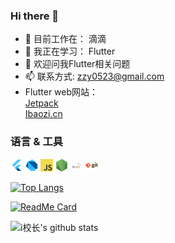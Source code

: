 ### Hi there 👋

- 🔭 目前工作在： 滴滴
- 🌱 我正在学习： Flutter
- 💬 欢迎问我Flutter相关问题
- 📫 联系方式: zzy0523@gmail.com
- Flutter web网站：
<br> [Jetpack](http://jetpack.net.cn) 
<br> [Ibaozi.cn](Http://jetpack.ibaozi.cn) 

### 语言 & 工具

<code><img height="20" src="https://raw.githubusercontent.com/github/explore/80688e429a7d4ef2fca1e82350fe8e3517d3494d/topics/flutter/flutter.png"></code>
<code><img height="20" src="https://raw.githubusercontent.com/github/explore/80688e429a7d4ef2fca1e82350fe8e3517d3494d/topics/dart/dart.png"></code>
<code><img height="20" src="https://raw.githubusercontent.com/github/explore/80688e429a7d4ef2fca1e82350fe8e3517d3494d/topics/javascript/javascript.png"></code>
<code><img height="20" src="https://raw.githubusercontent.com/github/explore/80688e429a7d4ef2fca1e82350fe8e3517d3494d/topics/nodejs/nodejs.png"></code>
<code><img height="20" src="https://raw.githubusercontent.com/github/explore/80688e429a7d4ef2fca1e82350fe8e3517d3494d/topics/mysql/mysql.png"></code>
<code><img height="20" src="https://raw.githubusercontent.com/github/explore/80688e429a7d4ef2fca1e82350fe8e3517d3494d/topics/git/git.png"></code>

[![Top Langs](https://github-readme-stats.vercel.app/api/top-langs/?username=ibaozi-cn&layout=compact)](https://github.com/ibaozi-cn)

[![ReadMe Card](https://github-readme-stats.vercel.app/api/pin/?username=ibaozi-cn&repo=RecyclerViewAdapter)](https://github.com/ibaozi-cn/RecyclerViewAdapter)

![i校长's github stats](https://github-readme-stats.vercel.app/api?username=ibaozi-cn&count_private=true)

<!--
**ibaozi-cn/ibaozi-cn** is a ✨ _special_ ✨ repository because its `README.md` (this file) appears on your GitHub profile.

Here are some ideas to get you started:

- 🔭 I’m currently working on Julive
- 🌱 I’m currently learning Flutter
- 💬 Welcome Ask me about Flutter
- 📫 How to reach me: zzy0523@gmail.com
- 😄 Pronouns: ...
- ⚡ Fun fact: ...
-->
